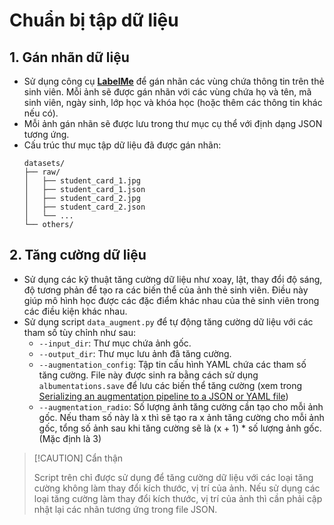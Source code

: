 # Chuẩn bị tập dữ liệu

## 1. Gán nhãn dữ liệu
- Sử dụng công cụ **[LabelMe](https://github.com/wkentaro/labelme)** để gán nhãn các vùng chứa thông tin trên thẻ sinh viên. Mỗi ảnh sẽ được gán nhãn với các vùng chứa họ và tên, mã sinh viên, ngày sinh, lớp học và khóa học (hoặc thêm các thông tin khác nếu có).
- Mỗi ảnh gán nhãn sẽ được lưu trong thư mục cụ thể với định dạng JSON tương ứng.
- Cấu trúc thư mục tập dữ liệu đã được gán nhãn:
    ```
    datasets/
    ├── raw/ 
    │   ├── student_card_1.jpg
    │   ├── student_card_1.json
    │   ├── student_card_2.jpg
    │   ├── student_card_2.json
    │   └── ... 
    └── others/
    ```

## 2. Tăng cường dữ liệu
- Sử dụng các kỹ thuật tăng cường dữ liệu như xoay, lật, thay đổi độ sáng, độ tương phản để tạo ra các biến thể của ảnh thẻ sinh viên. Điều này giúp mô hình học được các đặc điểm khác nhau của thẻ sinh viên trong các điều kiện khác nhau.
- Sử dụng script `data_augment.py` để tự động tăng cường dữ liệu với các tham số tùy chỉnh như sau:
  - `--input_dir`: Thư mục chứa ảnh gốc.
  - `--output_dir`: Thư mục lưu ảnh đã tăng cường.
  - `--augmentation_config`: Tập tin cấu hình YAML chứa các tham số tăng cường. File này được sinh ra bằng cách sử dụng `albumentations.save` để lưu các biến thể tăng cường (xem trong [Serializing an augmentation pipeline to a JSON or YAML file](https://albumentations.ai/docs/examples/serialization/#serializing-an-augmentation-pipeline-to-a-json-or-yaml-file))
  - `--augmentation_radio`: Số lượng ảnh tăng cường cần tạo cho mỗi ảnh gốc. Nếu tham số này là x thì sẽ tạo ra x ảnh tăng cường cho mỗi ảnh gốc, tổng số ảnh sau khi tăng cường sẽ là (x + 1) * số lượng ảnh gốc.  (Mặc định là 3)
> [!CAUTION] Cẩn thận
> 
> Script trên chỉ được sử dụng để tăng cường dữ liệu với các loại tăng cường không làm thay đổi kích thước, vị trí của ảnh. Nếu sử dụng các loại tăng cường làm thay đổi kích thước, vị trí của ảnh thì cần phải cập nhật lại các nhãn tương ứng trong file JSON. 